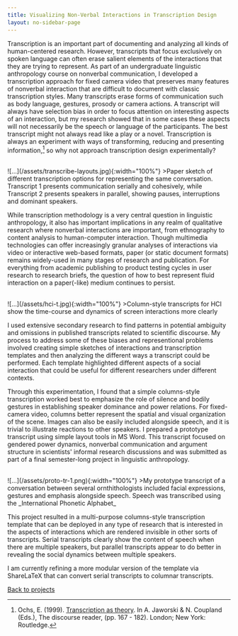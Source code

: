 ```yaml
---
title: Visualizing Non-Verbal Interactions in Transcription Design
layout: no-sidebar-page
---
```

Transcription is an important part of documenting and analyzing all kinds of human-centered research. However, transcripts that focus exclusively on spoken language can often erase salient elements of the interactions that they are trying to represent. As part of an undergraduate linguistic anthropology course on nonverbal communication, I developed a transcription approach for fixed camera video that preserves many features of nonverbal interaction that are difficult to document with classic transcription styles. Many transcripts erase forms of communication such as body language, gestures, prosody or camera actions. A transcript will always have selection bias in order to focus attention on interesting aspects of an interaction, but my research showed that in some cases these aspects will not necessarily be the speech or language of the participants. The best transcript might not always read like a play or a novel. Transcription is always an experiment with ways of transforming, reducing and presenting information,[^1] so why not approach transcription design experimentally?

<br>
![...](/assets/transcribe-layouts.jpg){:width="100%"}
>Paper sketch of different transcription options for representing the same conversation. Transcript 1 presents communication serially and cohesively, while Transcript 2 presents speakers in parallel, showing pauses, interruptions and dominant speakers.

<br>

While transcription methodology is a very central question in linguistic anthropology, it also has important implications in any realm of qualitative research where nonverbal interactions are important, from ethnography to content analysis to human-computer interaction. Though multimedia technologies can offer increasingly granular analyses of interactions via video or interactive web-based formats, paper (or static document formats) remains widely-used in many stages of research and publication. For everything from academic publishing to product testing cycles in user research to research briefs, the question of how to best represent fluid interaction on a paper(-like) medium continues to persist.

<br>
![...](/assets/hci-t.jpg){:width="100%"}
>Column-style transcripts for HCI show the time-course and dynamics of screen interactions more clearly

<br>

I used extensive secondary research to find patterns in potential ambiguity and omissions in published transcripts related to scientific discourse. My process to address some of these biases and representional problems involved creating simple sketches of interactions and transcription templates and then analyzing the different ways a transcript could be performed. Each template highlighted different aspects of a social interaction that could be useful for different researchers under different contexts.

Through this experimentation, I found that a simple columns-style transcription worked best to emphasize the role of silence and bodily gestures in establishing speaker dominance and power relations. For fixed-camera video, columns better represent the spatial and visual organization of the scene. Images can also be easily included alongside speech, and it is trivial to illustrate reactions to other speakers. I prepared a prototype transcript using simple layout tools in MS Word. This transcript focused on gendered power dynamics, nonverbal communication and argument structure in scientists' informal research discussions and was submitted as part of a final semester-long project in linguistic anthropology.

<br>
![...](/assets/proto-tr-1.png){:width="100%"}
>My prototype transcript of a conversation between several ornthithologists included facial expressions, gestures and emphasis alongside speech. Speech was transcribed using the _International Phonetic Alphabet_

<br>

This project resulted in a multi-purpose columns-style transcription template that can be deployed in any type of research that is interested in the aspects of interactions which are rendered invisible in other sorts of transcripts. Serial transcripts clearly show the content of speech when there are multiple speakers, but parallel transcripts appear to do better in revealing the social dynamics between multiple speakers.

I am currently refining a more modular version of the template via ShareLaTeX that can convert serial transcripts to columnar transcripts.

[Back to projects](../)

[^1]: Ochs, E. (1999). [Transcription as theory](https://people.ucsc.edu/~gwells/Files/Courses_Folder/documents/Ochs.pdf). In A. Jaworski & N. Coupland (Eds.), The discourse reader, (pp. 167 - 182). London; New York: Routledge.
